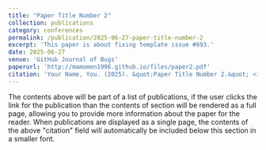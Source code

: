 ```yaml
---
title: "Paper Title Number 2"
collection: publications
category: conferences
permalink: /publication/2025-06-27-paper-title-number-2
excerpt: 'This paper is about fixing template issue #693.'
date: 2025-06-27
venue: 'GitHub Journal of Bugs'
paperurl: 'http://mamomen1996.github.io/files/paper2.pdf'
citation: 'Your Name, You. (2025). &quot;Paper Title Number 2.&quot; <i>GitHub Journal of Bugs</i>. 1(3).'
---
```


The contents above will be part of a list of publications, if the user clicks the link for the publication than the contents of section will be rendered as a full page, allowing you to provide more information about the paper for the reader. When publications are displayed as a single page, the contents of the above "citation" field will automatically be included below this section in a smaller font.

